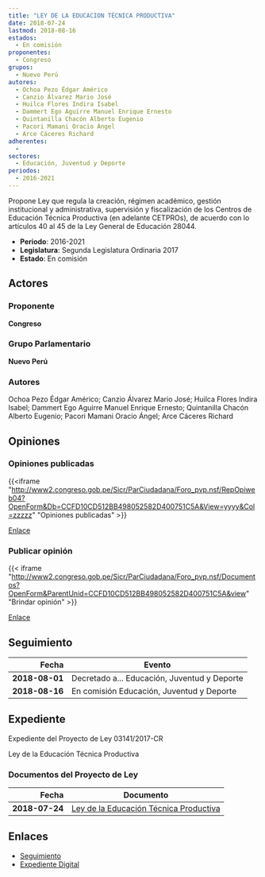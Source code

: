```yaml
---
title: "LEY DE LA EDUCACION TÉCNICA PRODUCTIVA"
date: 2018-07-24
lastmod: 2018-08-16
estados: 
  - En comisión
proponentes: 
  - Congreso
grupos: 
  - Nuevo Perú
autores: 
  - Ochoa Pezo Édgar Américo
  - Canzio Álvarez Mario José
  - Huilca Flores Indira Isabel
  - Dammert Ego Aguirre Manuel Enrique Ernesto
  - Quintanilla Chacón Alberto Eugenio
  - Pacori Mamani Oracio Ángel
  - Arce Cáceres Richard
adherentes: 
  - 
sectores: 
  - Educación, Juventud y Deporte
periodos: 
  - 2016-2021
---
```


Propone Ley que regula la creación, régimen académico, gestión institucional y administrativa, supervisión y fiscalización de los Centros de Educación Técnica Productiva (en adelante CETPROs), de acuerdo con lo artículos 40 al 45 de la Ley General de Educación 28044.

- **Periodo**: 2016-2021
- **Legislatura**: Segunda Legislatura Ordinaria 2017
- **Estado**: En comisión

## Actores

### Proponente

**Congreso**

### Grupo Parlamentario

**Nuevo Perú**

### Autores

Ochoa Pezo Édgar Américo; Canzio Álvarez Mario José; Huilca Flores Indira Isabel; Dammert Ego Aguirre Manuel Enrique Ernesto; Quintanilla Chacón Alberto Eugenio; Pacori Mamani Oracio Ángel; Arce Cáceres Richard


## Opiniones

### Opiniones publicadas

{{<iframe "http://www2.congreso.gob.pe/Sicr/ParCiudadana/Foro_pvp.nsf/RepOpiweb04?OpenForm&Db=CCFD10CD512BB498052582D400751C5A&View=yyyy&Col=zzzzz" "Opiniones publicadas" >}}

[Enlace](http://www2.congreso.gob.pe/Sicr/ParCiudadana/Foro_pvp.nsf/RepOpiweb04?OpenForm&Db=CCFD10CD512BB498052582D400751C5A&View=yyyy&Col=zzzzz)
### Publicar opinión

{{< iframe "http://www2.congreso.gob.pe/Sicr/ParCiudadana/Foro_pvp.nsf/Documentos?OpenForm&ParentUnid=CCFD10CD512BB498052582D400751C5A&view" "Brindar opinión" >}}

[Enlace](http://www2.congreso.gob.pe/Sicr/ParCiudadana/Foro_pvp.nsf/Documentos?OpenForm&ParentUnid=CCFD10CD512BB498052582D400751C5A&view)

## Seguimiento

| Fecha | Evento |
|------:|--------|
| **2018-08-01** | Decretado a... Educación, Juventud y Deporte|
| **2018-08-16** | En comisión Educación, Juventud y Deporte|


## Expediente

Expediente del Proyecto de Ley 03141/2017-CR

Ley de la Educación Técnica Productiva


### Documentos del Proyecto de Ley

| Fecha | Documento |
|------:|--------|
| **2018-07-24** | [Ley de la Educación Técnica Productiva](http://www.leyes.congreso.gob.pe/Documentos/2016_2021/Proyectos_de_Ley_y_de_Resoluciones_Legislativas/PL0314120180724.PDF) |

## Enlaces 

- [Seguimiento](http://www2.congreso.gob.pe/Sicr/TraDocEstProc/CLProLey2016.nsf/f7fff46988ca05b1052578e100829cc7/9f3b6a2f7b27c9a6052582d400755a94?OpenDocument)
- [Expediente Digital](http://www2.congreso.gob.pe/Sicr/TraDocEstProc/CLProLey2016.nsf/f7fff46988ca05b1052578e100829cc7/9f3b6a2f7b27c9a6052582d400755a94?OpenDocument&Click=05257FB7005EB655.eb71d0cf91d8294e05256cdf006b5706/$Body/0.1C6C)
